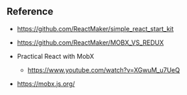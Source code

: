 ## Reference
- https://github.com/ReactMaker/simple_react_start_kit

- https://github.com/ReactMaker/MOBX_VS_REDUX

- Practical React with MobX
    - https://www.youtube.com/watch?v=XGwuM_u7UeQ
- https://mobx.js.org/